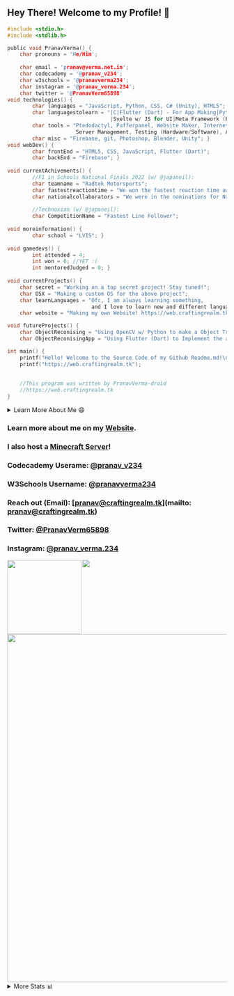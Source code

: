 ## Hey There! Welcome to my Profile! 👋



```c
#include <stdio.h>
#include <stdlib.h>

public void PranavVerma() {
    char pronouns = 'He/Him';
    
    char email = 'pranav@verma.net.in';
    char codecademy = '@pranav_v234';
    char w3schools = '@pranavverma234';
    char instagram = '@pranav_verma.234';
    char twitter = '@PranavVerm65898'
void technologies() {
        char languages = "JavaScript, Python, CSS, C# (Unity), HTML5";
        char languagestolearn = "|C|Flutter (Dart) - For App Making|Python (Advanced - Revising 😅)|
                                 |Svelte w/ JS for UI|Meta Framework (Backend -> Frontend)|";
        char tools = "Ptedodactyl, Pufferpanel, Website Maker, Internet (Port Forwarding, Broadband, etc.), 
                      Server Management, Testing (Hardware/Software), Arduino"; 
        char misc = "Firebase, git, Photoshop, Blender, Unity"; }
void webDev() {
        char frontEnd = "HTML5, CSS, JavaScript, Flutter (Dart)";
        char backEnd = "Firebase"; }
        
void currentAchivements() {
        //F1 in Schools National Finals 2022 (w/ @japaneil):
        char teamname = "Radtek Motorsports";
        char fastestreactiontime = "We won the fastest reaction time award! (0.029s)";
        char nationalcollaborators = "We were in the nominations for National Colaborators!"; }
        
        //Technoxian (w/ @japaneil):
        char CompetitionName = "Fastest Line Follower";
   
void moreinformation() {
        char school = "LVIS"; }
        
void gamedevs() {
        int attended = 4;
        int won = 0; //YET :(
        int mentoredJudged = 0; }
        
void currentProjects() {
    char secret = "Working on a top secret project! Stay tuned!";
    char OSX = "Making a custom OS for the above project";
    char learnLanguages = "Ofc, I am always learning something, 
                           and I love to learn new and different languages!";
    char website = "Making my own Website! https://web.craftingrealm.tk"; }

void futureProjects() {
    char ObjectReconising = "Using OpenCV w/ Python to make a Object Tracking App";
    char ObjectReconisingApp = "Using Flutter (Dart) to Implement the above in Mobile/Web/Desktop App(s).";

int main() {
    printf("Hello! Welcome to the Source Code of my Github Readme.md!\n");
    printf("https://web.craftingrealm.tk");
    
    
    //This program was written by PranavVerma-droid
    //https://web.craftingrealm.tk
}
```

<!--START_SECTION:table-->
<details>

<summary>Learn More About Me 😄 </summary>

I am a Student and I am currently working on software more than hardware. I am interested and have experience in full stack development, arduino, and Server management. I hope to learn more coding and get better at the ones I already know. My ultimate aim is to leave the world better than I started with it. I want to learn ML and AI and OpenCV when I (hopefully) get time.

</details>

<!--END_SECTION:table-->

### Learn more about me on my [Website](https://web.craftingrealm.tk).
### I also host a [Minecraft Server](https://web.craftingrealm.tk/CraftingRealm.html)!

### Codecademy Userame: [@pranav_v234](https://www.codecademy.com/profiles/pranav_v234)
### W3Schools Username: [@pranavverma234](https://www.w3profile.com/PranavVerma234)

### Reach out (Email): [pranav@craftingrealm.tk](mailto: pranav@craftingrealm.tk)

### Twitter: [@PranavVerm65898](https://twitter.com/PranavVerm65898)
### Instagram: [@pranav_verma.234](https://instagram.com/pranav_verma.234)


<!--START_SECTION:activity-->
<!--1. 🗣 Commented on [#107317](https://github.com/flutter/flutter/issues/107317) in [flutter/flutter](https://github.com/flutter/flutter)
2. ❗️ Opened issue [#9057](https://github.com/firebase/flutterfire/issues/9057) in [firebase/flutterfire](https://github.com/firebase/flutterfire)
3. 🎉 Merged PR [#47](https://github.com/DSC-UTDallas/DSC-Bot/pull/47) in [DSC-UTDallas/DSC-Bot](https://github.com/DSC-UTDallas/DSC-Bot)
4. 💪 Opened PR [#47](https://github.com/DSC-UTDallas/DSC-Bot/pull/47) in [DSC-UTDallas/DSC-Bot](https://github.com/DSC-UTDallas/DSC-Bot)
5. ❗️ Closed issue [#34](https://github.com/DSC-UTDallas/DSC-Bot/issues/34) in [DSC-UTDallas/DSC-Bot](https://github.com/DSC-UTDallas/DSC-Bot) -->
<!--END_SECTION:activity-->

<div>
  <img height="170" align="left" src="https://github-readme-stats.vercel.app/api?username=PranavVerma-droid&count_private=true&include_all_commits=true" />
  <img src="https://github-readme-stats.vercel.app/api/top-langs/?username=PranavVerma-droid&layout=compact" />
</div><br>
<img width=800 src="https://github-profile-trophy.vercel.app/?username=PranavVerma-droid&column=8&theme=gruvbox&no-frame=true"/>

<!--START_SECTION:table-->
<details>

<summary>More Stats 📊 </summary>

<!--START_SECTION:waka-->
![Code Time](http://img.shields.io/badge/Code%20Time-1%2C220%20hrs%2056%20mins-blue)

![Lines of code](https://img.shields.io/badge/From%20Hello%20World%20I%27ve%20Written--1%20Million%20lines%20of%20code-blue)

**🐱 My GitHub Data** 

> 🏆 234 Commits in the Year 2022
 > 
> 📦 2.53 GB Used in GitHub's Storage 

```text
🌞 Morning    60 commits     ███   16.79% 
🌆 Daytime    122 commits    ███████  29.68% 
🌃 Evening    151 commits    █████████   36.74% 
🌙 Night      69 commits     ████   16.79%

```
📅 **Commits Based on the Week:** 

```text
Monday       110 commits    ██████   26.76% 
Tuesday      81 commits     █████   19.71% 
Wednesday    28 commits     █   6.81% 
Thursday     16 commits     █   3.89% 
Friday       13 commits        3.16% 
Saturday     60 commits     ███   14.6% 
Sunday       103 commits    ██████   25.06%
